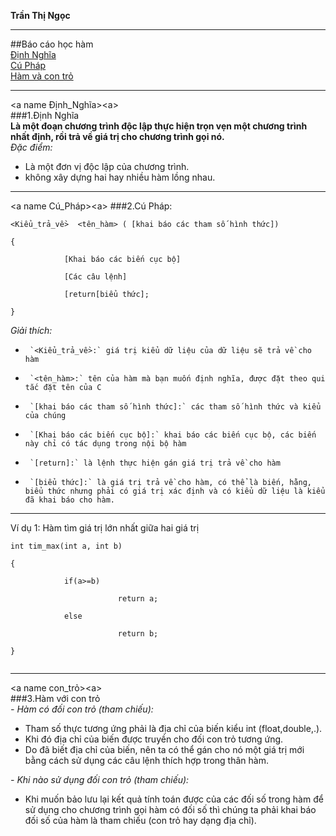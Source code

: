 **Trần Thị Ngọc**  

---

##Báo cáo học hàm  
[Định Nghĩa](#Định_Nghĩa)  
[Cú Pháp](#Cú_pháp)  
[Hàm và con trỏ](#con_trỏ)  

---  


<a name Định_Nghĩa><a\>  
###1.Định Nghĩa  
**Là một đoạn chương trình độc lập thực hiện trọn vẹn một chương trình nhất định, rồi trả về giá trị cho chương trình gọi nó.**  
*Đặc điểm:*  
- Là một đơn vị độc lập của chương trình.  
- không xây dựng hai hay nhiều hàm lồng nhau.  

---  

  
<a name Cú_Pháp><a\>
###2.Cú Pháp:  
```  
<Kiểu_trả_về>  <tên_hàm> ( [khai báo các tham số hình thức])
  
{  
  
            [Khai báo các biến cục bộ]  
              
            [Các câu lệnh]  
              
            [return[biểu thức];  
              
}  

``` 
*Giải thích:*  
-      `<Kiểu_trả_về>:` giá trị kiểu dữ liệu của dữ liệu sẽ trả về cho hàm  
-      `<tên_hàm>:` tên của hàm mà bạn muốn định nghĩa, được đặt theo qui tắc đặt tên của C  
-      `[khai báo các tham số hình thức]:` các tham số hình thức và kiểu của chúng  
-      `[Khai báo các biến cục bộ]:` khai báo các biến cục bộ, các biến này chỉ có tác dụng trong nội bộ hàm  
-      `[return]:` là lệnh thực hiện gán giá trị trả về cho hàm  
-      `[biểu thức]:` là giá trị trả về cho hàm, có thể là biến, hằng, biểu thức nhưng phải có giá trị xác định và có kiểu dữ liệu là kiểu đã khai báo cho hàm.  

---
   
Ví dụ 1: Hàm tìm giá trị lớn nhất giữa hai giá trị
  
```  
int tim_max(int a, int b)  
  
{   
  
            if(a>=b)  
              
                        return a;  
                          
            else  
              
                        return b;  
                          
}  
  
```  
---  

<a name con_trỏ><a\>  
###3.Hàm với con trỏ  
*-  Hàm có đối con trỏ (tham chiếu):*
  -  Tham số thực tương ứng phải là địa chỉ của biến kiểu int (float,double,.).  
  -  Khi đó địa chỉ của biến được truyền cho đối con trỏ tương ứng.  
  -  Do đã biết địa chỉ của biến, nên ta có thể gán cho nó một giá trị mới bằng cách sử dụng các câu lệnh thích hợp trong thân hàm.  
  
*-  Khi nào sử dụng đối con trỏ (tham chiếu):*  
  -  Khi muốn bảo lưu lại kết quả tính toán được của các đối số trong hàm để sử dụng cho chương trình gọi hàm có đối số thì chúng ta phải khai báo đối số của hàm là tham chiếu (con trỏ hay dạng địa chỉ).



 




 
